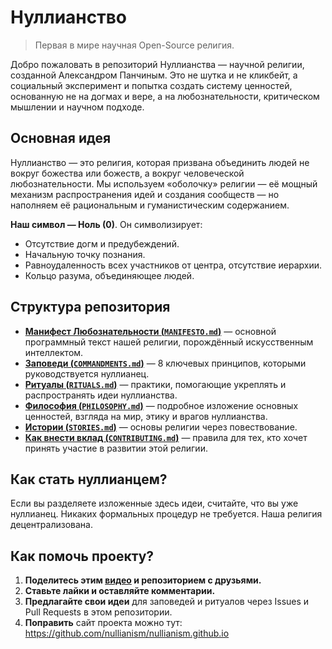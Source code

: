 # Нуллианство 

> Первая в мире научная Open-Source религия.

Добро пожаловать в репозиторий Нуллианства — научной религии, созданной Александром Панчиным. Это не шутка и не кликбейт, а социальный эксперимент и попытка создать систему ценностей, основанную не на догмах и вере, а на любознательности, критическом мышлении и научном подходе.

## Основная идея

Нуллианство — это религия, которая призвана объединить людей не вокруг божества или божеств, а вокруг человеческой любознательности. Мы используем «оболочку» религии — её мощный механизм распространения идей и создания сообществ — но наполняем её рациональным и гуманистическим содержанием.

**Наш символ — Ноль (0)**. Он символизирует:

- Отсутствие догм и предубеждений.
- Начальную точку познания.
- Равноудаленность всех участников от центра, отсутствие иерархии.
- Кольцо разума, объединяющее людей.

## Структура репозитория

- [**Манифест Любознательности (`MANIFESTO.md`)**](./MANIFESTO.md) — основной программный текст нашей религии, порождённый искусственным интеллектом.
- [**Заповеди (`COMMANDMENTS.md`)**](./COMMANDMENTS.md) — 8 ключевых принципов, которыми руководствуется нуллианец.
- [**Ритуалы (`RITUALS.md`)**](./RITUALS.md) — практики, помогающие укреплять и распространять идеи нуллианства.
- [**Философия (`PHILOSOPHY.md`)**](./PHILOSOPHY.md) — подробное изложение основных ценностей, взгляда на мир, этику и врагов нуллианства.
- [**Истории (`STORIES.md`)**](./STORIES.md) — основы религии через повествование. 
- [**Как внести вклад (`CONTRIBUTING.md`)**](./CONTRIBUTING.md) — правила для тех, кто хочет принять участие в развитии этой религии.

## Как стать нуллианцем?

Если вы разделяете изложенные здесь идеи, считайте, что вы уже нуллианец. Никаких формальных процедур не требуется. Наша религия децентрализована.

## Как помочь проекту?

1. **Поделитесь этим [видео](https://www.youtube.com/watch?v=mCErecXWGCc) и репозиторием с друзьями.**
2. **Ставьте лайки и оставляйте комментарии.**
3. **Предлагайте свои идеи** для заповедей и ритуалов через Issues и Pull Requests в этом репозитории.
4. **Поправить** сайт проекта можно тут: https://github.com/nullianism/nullianism.github.io
